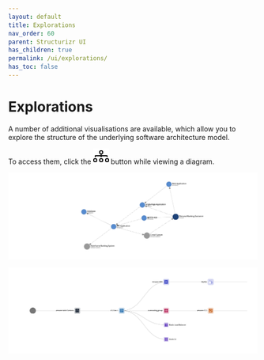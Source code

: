 ```yaml
---
layout: default
title: Explorations
nav_order: 60
parent: Structurizr UI
has_children: true
permalink: /ui/explorations/
has_toc: false
---
```


# Explorations

A number of additional visualisations are available, which allow you to explore the structure of the underlying software architecture model.

To access them, click the ![graph button](../bootstrap-icons/diagram-3.svg) button while viewing a diagram.

[![](images/exploration-1.png)](https://structurizr.com/share/36141/explore/graph?view=Containers)

[![](images/exploration-2.png)](https://structurizr.com/share/54915/explore/tree?view=AmazonWebServicesDeployment)